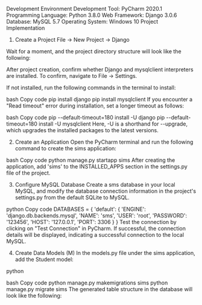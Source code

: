 Development Environment
Development Tool: PyCharm 2020.1
Programming Language: Python 3.8.0
Web Framework: Django 3.0.6
Database: MySQL 5.7
Operating System: Windows 10
Project Implementation
1. Create a Project
File -> New Project -> Django


Wait for a moment, and the project directory structure will look like the following:



After project creation, confirm whether Django and mysqlclient interpreters are installed. To confirm, navigate to File -> Settings.



If not installed, run the following commands in the terminal to install:

bash
Copy code
pip install django
pip install mysqlclient
If you encounter a "Read timeout" error during installation, set a longer timeout as follows:

bash
Copy code
pip --default-timeout=180 install -U django
pip --default-timeout=180 install -U mysqlclient
Here, -U is a shorthand for --upgrade, which upgrades the installed packages to the latest versions.

2. Create an Application
Open the PyCharm terminal and run the following command to create the sims application:

bash
Copy code
python manage.py startapp sims
After creating the application, add 'sims' to the INSTALLED_APPS section in the settings.py file of the project.



3. Configure MySQL Database
Create a sms database in your local MySQL, and modify the database connection information in the project's settings.py from the default SQLite to MySQL.



python
Copy code
DATABASES = {
     'default': {
        'ENGINE': 'django.db.backends.mysql',
        'NAME':  'sms',
        'USER': 'root',
        'PASSWORD': '123456',
        'HOST': '127.0.0.1',
        'PORT': 3306
     }
}
Test the connection by clicking on "Test Connection" in PyCharm. If successful, the connection details will be displayed, indicating a successful connection to the local MySQL.



4. Create Data Models (M)
In the models.py file under the sims application, add the Student model:



python

bash
Copy code
python manage.py makemigrations sims
python manage.py migrate sims
The generated table structure in the database will look like the following:

